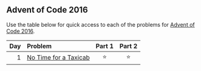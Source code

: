 ## Advent of Code 2016

Use the table below for quick access to each of the problems for [Advent of Code 2016](https://adventofcode.com/2016).

| Day | Problem                                                      | Part 1 | Part 2 |
|----:|:-------------------------------------------------------------|:------:|:------:|
|   1 | [No Time for a Taxicab](https://adventofcode.com/2016/day/1) | :star: | :star: |